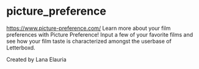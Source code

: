# picture_preference
https://www.picture-preference.com/
Learn more about your film preferences with Picture Preference! Input a few of your favorite films and see how your film taste is characterized amongst the userbase of Letterboxd.

Created by Lana Elauria
